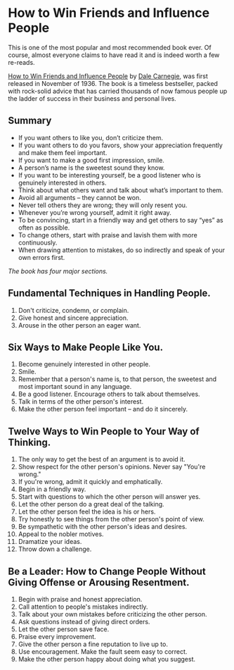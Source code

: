 # How to Win Friends and Influence People

This is one of the most popular and most recommended book ever. Of course, almost everyone claims to have read it and is indeed worth a few re-reads.

[How to Win Friends and Influence People](https://en.wikipedia.org/wiki/How_to_Win_Friends_and_Influence_People) by [Dale Carnegie](https://en.wikipedia.org/wiki/Dale_Carnegie), was first released in November of 1936. The book is a timeless bestseller, packed with rock-solid advice that has carried thousands of now famous people up the ladder of success in their business and personal lives.

## Summary

- If you want others to like you, don’t criticize them.
- If you want others to do you favors, show your appreciation frequently and make them feel important.
- If you want to make a good first impression, smile.
- A person’s name is the sweetest sound they know.
- If you want to be interesting yourself, be a good listener who is genuinely interested in others.
- Think about what others want and talk about what’s important to them.
- Avoid all arguments – they cannot be won.
- Never tell others they are wrong; they will only resent you.
- Whenever you’re wrong yourself, admit it right away.
- To be convincing, start in a friendly way and get others to say “yes” as often as possible.
- To change others, start with praise and lavish them with more continuously.
- When drawing attention to mistakes, do so indirectly and speak of your own errors first.

_The book has four major sections._

## Fundamental Techniques in Handling People.

1. Don't criticize, condemn, or complain.
2. Give honest and sincere appreciation.
3. Arouse in the other person an eager want.

## Six Ways to Make People Like You.

1. Become genuinely interested in other people.
2. Smile.
3. Remember that a person's name is, to that person, the sweetest and most important sound in any language.
4. Be a good listener. Encourage others to talk about themselves.
5. Talk in terms of the other person's interest.
6. Make the other person feel important – and do it sincerely.

## Twelve Ways to Win People to Your Way of Thinking.

1. The only way to get the best of an argument is to avoid it.
2. Show respect for the other person's opinions. Never say "You're wrong."
3. If you're wrong, admit it quickly and emphatically.
4. Begin in a friendly way.
5. Start with questions to which the other person will answer yes.
6. Let the other person do a great deal of the talking.
7. Let the other person feel the idea is his or hers.
8. Try honestly to see things from the other person's point of view.
9. Be sympathetic with the other person's ideas and desires.
10. Appeal to the nobler motives.
11. Dramatize your ideas.
12. Throw down a challenge.

## Be a Leader: How to Change People Without Giving Offense or Arousing Resentment.

1. Begin with praise and honest appreciation.
2. Call attention to people's mistakes indirectly.
3. Talk about your own mistakes before criticizing the other person.
4. Ask questions instead of giving direct orders.
5. Let the other person save face.
6. Praise every improvement.
7. Give the other person a fine reputation to live up to.
8. Use encouragement. Make the fault seem easy to correct.
9. Make the other person happy about doing what you suggest.